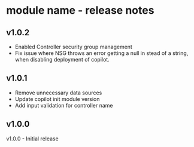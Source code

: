 # module name - release notes

## v1.0.2
- Enabled Controller security group management
- Fix issue where NSG throws an error getting a null in stead of a string, when disabling deployment of copilot.

## v1.0.1
- Remove unnecessary data sources
- Update copilot init module version
- Add input validation for controller name

## v1.0.0
v1.0.0 - Initial release
